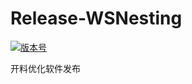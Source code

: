 # Release-WSNesting

[![版本号](https://img.shields.io/badge/release-2.2.1.2-blue.svg?style=flat-square)](https://github.com/WangShiSoftware/Release-WSNesting/releases)

开料优化软件发布

